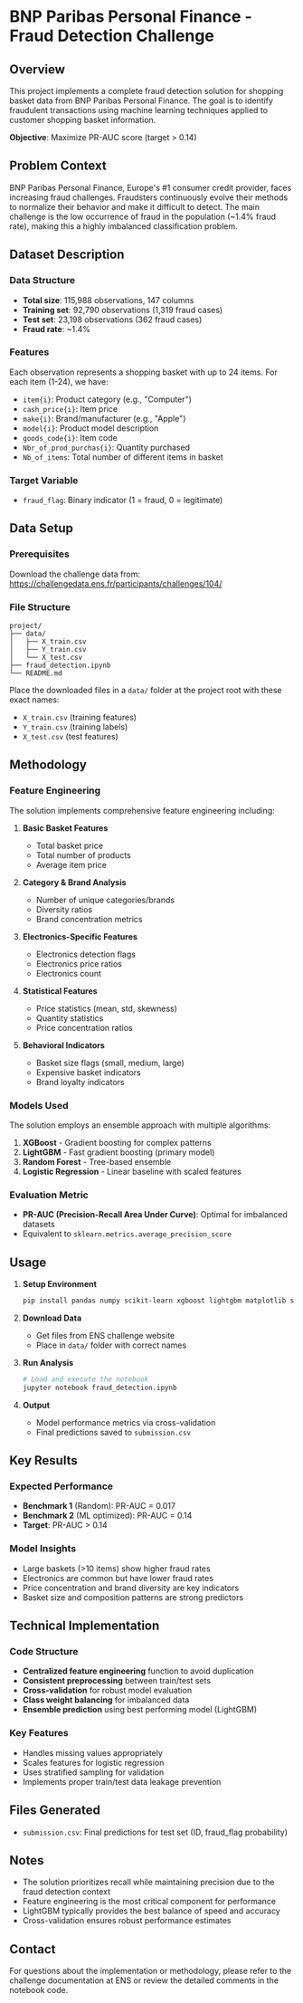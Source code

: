 # BNP Paribas Personal Finance - Fraud Detection Challenge

## Overview

This project implements a complete fraud detection solution for shopping basket data from BNP Paribas Personal Finance. The goal is to identify fraudulent transactions using machine learning techniques applied to customer shopping basket information.

**Objective**: Maximize PR-AUC score (target > 0.14)

## Problem Context

BNP Paribas Personal Finance, Europe's #1 consumer credit provider, faces increasing fraud challenges. Fraudsters continuously evolve their methods to normalize their behavior and make it difficult to detect. The main challenge is the low occurrence of fraud in the population (~1.4% fraud rate), making this a highly imbalanced classification problem.

## Dataset Description

### Data Structure
- **Total size**: 115,988 observations, 147 columns
- **Training set**: 92,790 observations (1,319 fraud cases)
- **Test set**: 23,198 observations (362 fraud cases)
- **Fraud rate**: ~1.4%

### Features
Each observation represents a shopping basket with up to 24 items. For each item (1-24), we have:
- `item{i}`: Product category (e.g., "Computer")
- `cash_price{i}`: Item price
- `make{i}`: Brand/manufacturer (e.g., "Apple")
- `model{i}`: Product model description
- `goods_code{i}`: Item code
- `Nbr_of_prod_purchas{i}`: Quantity purchased
- `Nb_of_items`: Total number of different items in basket

### Target Variable
- `fraud_flag`: Binary indicator (1 = fraud, 0 = legitimate)

## Data Setup

### Prerequisites
Download the challenge data from: https://challengedata.ens.fr/participants/challenges/104/

### File Structure
```
project/
├── data/
│   ├── X_train.csv
│   ├── Y_train.csv
│   └── X_test.csv
├── fraud_detection.ipynb
└── README.md
```

Place the downloaded files in a `data/` folder at the project root with these exact names:
- `X_train.csv` (training features)
- `Y_train.csv` (training labels) 
- `X_test.csv` (test features)

## Methodology

### Feature Engineering
The solution implements comprehensive feature engineering including:

1. **Basic Basket Features**
   - Total basket price
   - Total number of products
   - Average item price

2. **Category & Brand Analysis**
   - Number of unique categories/brands
   - Diversity ratios
   - Brand concentration metrics

3. **Electronics-Specific Features**
   - Electronics detection flags
   - Electronics price ratios
   - Electronics count

4. **Statistical Features**
   - Price statistics (mean, std, skewness)
   - Quantity statistics
   - Price concentration ratios

5. **Behavioral Indicators**
   - Basket size flags (small, medium, large)
   - Expensive basket indicators
   - Brand loyalty indicators

### Models Used
The solution employs an ensemble approach with multiple algorithms:

1. **XGBoost** - Gradient boosting for complex patterns
2. **LightGBM** - Fast gradient boosting (primary model)
3. **Random Forest** - Tree-based ensemble
4. **Logistic Regression** - Linear baseline with scaled features

### Evaluation Metric
- **PR-AUC (Precision-Recall Area Under Curve)**: Optimal for imbalanced datasets
- Equivalent to `sklearn.metrics.average_precision_score`

## Usage

1. **Setup Environment**
   ```bash
   pip install pandas numpy scikit-learn xgboost lightgbm matplotlib seaborn
   ```

2. **Download Data**
   - Get files from ENS challenge website
   - Place in `data/` folder with correct names

3. **Run Analysis**
   ```python
   # Load and execute the notebook
   jupyter notebook fraud_detection.ipynb
   ```

4. **Output**
   - Model performance metrics via cross-validation
   - Final predictions saved to `submission.csv`

## Key Results

### Expected Performance
- **Benchmark 1** (Random): PR-AUC = 0.017
- **Benchmark 2** (ML optimized): PR-AUC = 0.14
- **Target**: PR-AUC > 0.14

### Model Insights
- Large baskets (>10 items) show higher fraud rates
- Electronics are common but have lower fraud rates
- Price concentration and brand diversity are key indicators
- Basket size and composition patterns are strong predictors

## Technical Implementation

### Code Structure
- **Centralized feature engineering** function to avoid duplication
- **Consistent preprocessing** between train/test sets
- **Cross-validation** for robust model evaluation
- **Class weight balancing** for imbalanced data
- **Ensemble prediction** using best performing model (LightGBM)

### Key Features
- Handles missing values appropriately
- Scales features for logistic regression
- Uses stratified sampling for validation
- Implements proper train/test data leakage prevention

## Files Generated

- `submission.csv`: Final predictions for test set (ID, fraud_flag probability)

## Notes

- The solution prioritizes recall while maintaining precision due to the fraud detection context
- Feature engineering is the most critical component for performance
- LightGBM typically provides the best balance of speed and accuracy
- Cross-validation ensures robust performance estimates

## Contact

For questions about the implementation or methodology, please refer to the challenge documentation at ENS or review the detailed comments in the notebook code.
